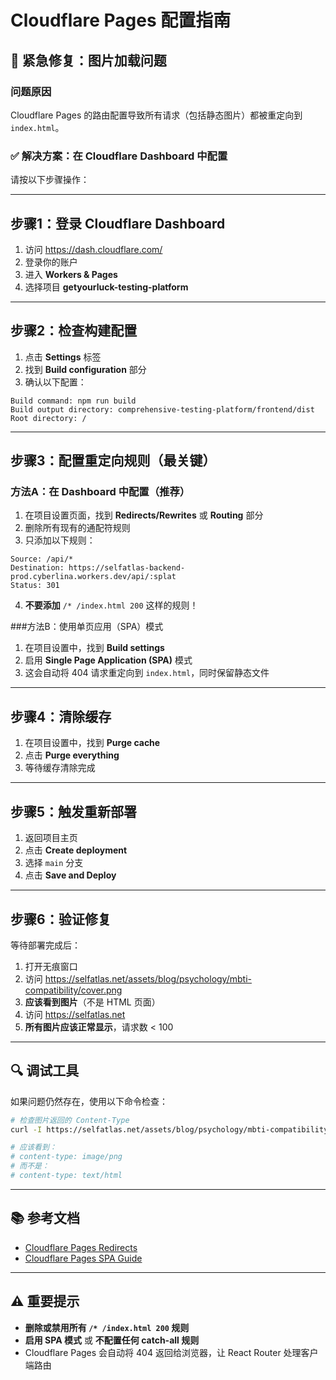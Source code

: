 # Cloudflare Pages 配置指南

## 🚨 紧急修复：图片加载问题

### 问题原因

Cloudflare Pages 的路由配置导致所有请求（包括静态图片）都被重定向到 `index.html`。

### ✅ 解决方案：在 Cloudflare Dashboard 中配置

请按以下步骤操作：

---

## 步骤1：登录 Cloudflare Dashboard

1. 访问 https://dash.cloudflare.com/
2. 登录你的账户
3. 进入 **Workers & Pages**
4. 选择项目 **getyourluck-testing-platform**

---

## 步骤2：检查构建配置

1. 点击 **Settings** 标签
2. 找到 **Build configuration** 部分
3. 确认以下配置：

```
Build command: npm run build
Build output directory: comprehensive-testing-platform/frontend/dist
Root directory: /
```

---

## 步骤3：配置重定向规则（最关键）

### 方法A：在 Dashboard 中配置（推荐）

1. 在项目设置页面，找到 **Redirects/Rewrites** 或 **Routing** 部分
2. 删除所有现有的通配符规则
3. 只添加以下规则：

```
Source: /api/*
Destination: https://selfatlas-backend-prod.cyberlina.workers.dev/api/:splat
Status: 301
```

4. **不要添加** `/* /index.html 200` 这样的规则！

###方法B：使用单页应用（SPA）模式

1. 在项目设置中，找到 **Build settings**
2. 启用 **Single Page Application (SPA)** 模式
3. 这会自动将 404 请求重定向到 `index.html`，同时保留静态文件

---

## 步骤4：清除缓存

1. 在项目设置中，找到 **Purge cache**
2. 点击 **Purge everything**
3. 等待缓存清除完成

---

## 步骤5：触发重新部署

1. 返回项目主页
2. 点击 **Create deployment**
3. 选择 `main` 分支
4. 点击 **Save and Deploy**

---

## 步骤6：验证修复

等待部署完成后：

1. 打开无痕窗口
2. 访问 https://selfatlas.net/assets/blog/psychology/mbti-compatibility/cover.png
3. **应该看到图片**（不是 HTML 页面）
4. 访问 https://selfatlas.net
5. **所有图片应该正常显示**，请求数 < 100

---

## 🔍 调试工具

如果问题仍然存在，使用以下命令检查：

```bash
# 检查图片返回的 Content-Type
curl -I https://selfatlas.net/assets/blog/psychology/mbti-compatibility/cover.png

# 应该看到：
# content-type: image/png
# 而不是：
# content-type: text/html
```

---

## 📚 参考文档

- [Cloudflare Pages Redirects](https://developers.cloudflare.com/pages/platform/redirects/)
- [Cloudflare Pages SPA Guide](https://developers.cloudflare.com/pages/framework-guides/deploy-a-react-site/#deploy-with-cloudflare-pages)

---

## ⚠️ 重要提示

- **删除或禁用所有 `/* /index.html 200` 规则**
- **启用 SPA 模式** 或 **不配置任何 catch-all 规则**
- Cloudflare Pages 会自动将 404 返回给浏览器，让 React Router 处理客户端路由

